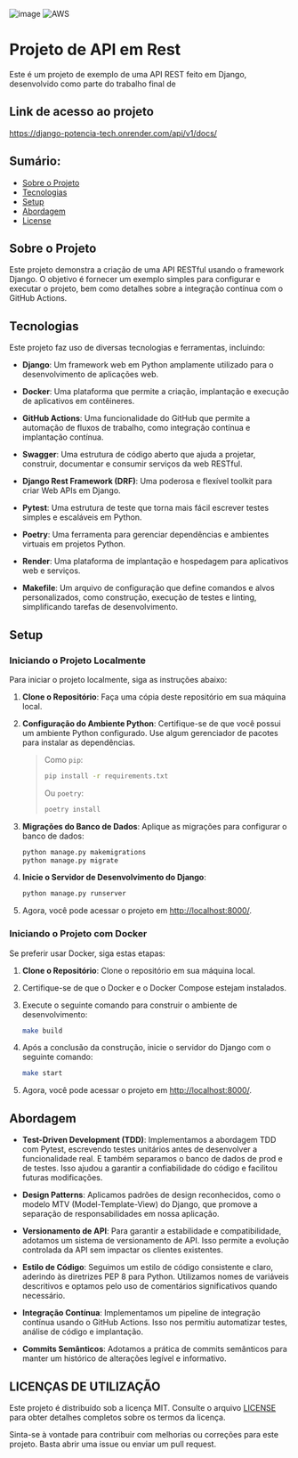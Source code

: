 ![image](https://img.shields.io/badge/Swagger-85EA2D?style=for-the-badge&logo=Swagger&logoColor)
![AWS](https://img.shields.io/badge/AWS-%23FF9900.svg?style=for-the-badge&logo=amazon-aws&logoColor=white)
# Projeto de API em Rest

Este é um projeto de exemplo de uma API REST feito em Django, desenvolvido como parte do trabalho final de 

## Link de acesso ao projeto

https://django-potencia-tech.onrender.com/api/v1/docs/

## Sumário:

- [Sobre o Projeto](#sobre-o-projeto)
- [Tecnologias](#tecnologias)
- [Setup](#setup)
- [Abordagem](#abordagem)
- [License](#license)

## Sobre o Projeto

Este projeto demonstra a criação de uma API RESTful usando o framework Django. O objetivo é fornecer um exemplo simples para configurar e executar o projeto, bem como detalhes sobre a integração contínua com o GitHub Actions.

## Tecnologias

Este projeto faz uso de diversas tecnologias e ferramentas, incluindo:

- **Django**: Um framework web em Python amplamente utilizado para o desenvolvimento de aplicações web.

- **Docker**: Uma plataforma que permite a criação, implantação e execução de aplicativos em contêineres.

- **GitHub Actions**: Uma funcionalidade do GitHub que permite a automação de fluxos de trabalho, como integração contínua e implantação contínua.

- **Swagger**: Uma estrutura de código aberto que ajuda a projetar, construir, documentar e consumir serviços da web RESTful.

- **Django Rest Framework (DRF)**: Uma poderosa e flexível toolkit para criar Web APIs em Django.

- **Pytest**: Uma estrutura de teste que torna mais fácil escrever testes simples e escaláveis em Python.

- **Poetry**: Uma ferramenta para gerenciar dependências e ambientes virtuais em projetos Python.

- **Render**: Uma plataforma de implantação e hospedagem para aplicativos web e serviços.

- **Makefile**: Um arquivo de configuração que define comandos e alvos personalizados, como construção, execução de testes e linting, simplificando tarefas de desenvolvimento.

## Setup

### Iniciando o Projeto Localmente

Para iniciar o projeto localmente, siga as instruções abaixo:

1. **Clone o Repositório**: Faça uma cópia deste repositório em sua máquina local.

2. **Configuração do Ambiente Python**: Certifique-se de que você possui um ambiente Python configurado. Use algum gerenciador de pacotes para instalar as dependências.

   > Como `pip`:
   >
   > ```bash
   > pip install -r requirements.txt
   > ```
   >
   > Ou `poetry`:
   >
   > ```bash
   > poetry install
   > ```

3. **Migrações do Banco de Dados**: Aplique as migrações para configurar o banco de dados:

   ```bash
   python manage.py makemigrations
   python manage.py migrate
   ```

4. **Inicie o Servidor de Desenvolvimento do Django**:

   ```bash
   python manage.py runserver
   ```

5. Agora, você pode acessar o projeto em [http://localhost:8000/](http://localhost:8000/).

### Iniciando o Projeto com Docker

Se preferir usar Docker, siga estas etapas:

1. **Clone o Repositório**: Clone o repositório em sua máquina local.

2. Certifique-se de que o Docker e o Docker Compose estejam instalados.

3. Execute o seguinte comando para construir o ambiente de desenvolvimento:

   ```bash
   make build
   ```

4. Após a conclusão da construção, inicie o servidor do Django com o seguinte comando:

   ```bash
   make start
   ```

5. Agora, você pode acessar o projeto em [http://localhost:8000/](http://localhost:8000/).

## Abordagem

- **Test-Driven Development (TDD)**: Implementamos a abordagem TDD com Pytest, escrevendo testes unitários antes de desenvolver a funcionalidade real. E também separamos o banco de dados de prod e de testes. Isso ajudou a garantir a confiabilidade do código e facilitou futuras modificações. 

- **Design Patterns**: Aplicamos padrões de design reconhecidos, como o modelo MTV (Model-Template-View) do Django, que promove a separação de responsabilidades em nossa aplicação.

- **Versionamento de API**: Para garantir a estabilidade e compatibilidade, adotamos um sistema de versionamento de API. Isso permite a evolução controlada da API sem impactar os clientes existentes.

- **Estilo de Código**: Seguimos um estilo de código consistente e claro, aderindo às diretrizes PEP 8 para Python. Utilizamos nomes de variáveis descritivos e optamos pelo uso de comentários significativos quando necessário.

- **Integração Contínua**: Implementamos um pipeline de integração contínua usando o GitHub Actions. Isso nos permitiu automatizar testes, análise de código e implantação.

- **Commits Semânticos**: Adotamos a prática de commits semânticos para manter um histórico de alterações legível e informativo.

## LICENÇAS DE UTILIZAÇÃO

Este projeto é distribuído sob a licença MIT. Consulte o arquivo [LICENSE](LICENSE) para obter detalhes completos sobre os termos da licença.

Sinta-se à vontade para contribuir com melhorias ou correções para este projeto. Basta abrir uma issue ou enviar um pull request.